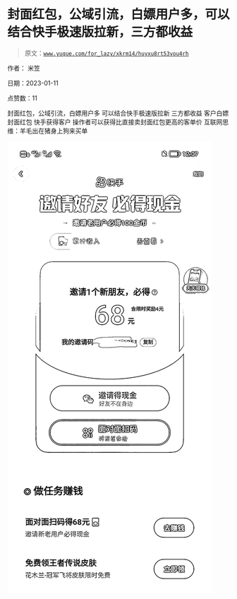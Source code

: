 # 封面红包，公域引流，白嫖用户多，可以结合快手极速版拉新，三方都收益

> 原文：[`www.yuque.com/for_lazy/xkrm14/huyxu8rt53vou4rh`](https://www.yuque.com/for_lazy/xkrm14/huyxu8rt53vou4rh)

作者： 米笠 

日期：2023-01-11 

点赞数：11 

封面红包，公域引流，白嫖用户多 可以结合快手极速版拉新 三方都收益 客户白嫖封面红包 快手获得客户 操作者可以获得比直接卖封面红包更高的客单价 互联网思维：羊毛出在猪身上狗来买单 

![](img/6e42f9ac3c482a7a116422d6d7073d12.png) 

